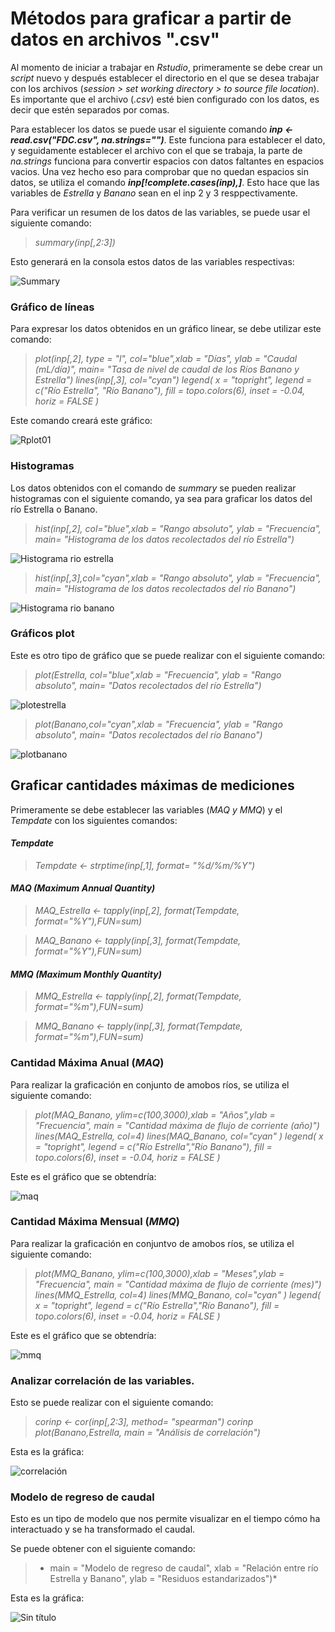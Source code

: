 # **Métodos para graficar a partir de datos en archivos ".csv"**
  Al momento de iniciar a trabajar en *Rstudio*, primeramente se debe crear un *script* nuevo y después establecer el directorio en el que se desea trabajar con los archivos (*session > set working directory > to source file location*). Es importante que el archivo (*.csv*) esté bien configurado con los datos, es decir que estén separados por comas.
  
  Para establecer los datos se puede usar el siguiente comando ***inp <- read.csv("FDC.csv", na.strings="")***. Este funciona para establecer el dato, y seguidamente establecer el archivo con el que se trabaja, la parte de *na.strings* funciona para convertir espacios con datos faltantes en espacios vacios. Una vez hecho eso para comprobar que no quedan espacios sin datos, se utiliza el comando ***inp[!complete.cases(inp),]***. Esto hace que las variables de *Estrella* y *Banano* sean en el inp 2 y 3 resppectivamente.
  
  Para verificar un resumen de los datos de las variables, se puede usar el siguiente comando:
  >*summary(inp[,2:3])*

Esto generará en la consola estos datos de las variables respectivas:

![Summary](https://user-images.githubusercontent.com/83330908/119290174-44353f80-bc09-11eb-98d8-def2d617167f.PNG)


### Gráfico de líneas

Para expresar los datos obtenidos en un gráfico linear, se debe utilizar este comando:
 
>*plot(inp[,2], type = "l", col="blue",xlab = "Días", ylab = "Caudal (mL/día)", main= "Tasa de nivel de caudal de los Ríos Banano y Estrella")
lines(inp[,3], col="cyan")
legend(
  x = "topright",
  legend = c("Río Estrella", "Río Banano"),
  fill = topo.colors(6),
  inset = -0.04,
  horiz = FALSE
  )*

Este comando creará este gráfico:

![Rplot01](https://user-images.githubusercontent.com/83330908/119286951-b5252900-bc02-11eb-8762-c4e33b0bff5b.png)

### Histogramas

Los datos obtenidos con el comando de *summary* se pueden realizar histogramas con el siguiente comando, ya sea para graficar los datos del río Estrella o Banano.

>*hist(inp[,2], col="blue",xlab = "Rango absoluto", ylab = "Frecuencia", main= "Histograma de los datos recolectados del río Estrella")*

![Histograma rio estrella](https://user-images.githubusercontent.com/83330908/119290278-76df3800-bc09-11eb-9c30-fee72f41644d.png)

>*hist(inp[,3],col="cyan",xlab = "Rango absoluto", ylab = "Frecuencia", main= "Histograma de los datos recolectados del río Banano")*

![Histograma rio banano](https://user-images.githubusercontent.com/83330908/119290435-ba39a680-bc09-11eb-948c-9d55f397b5f1.png)
 
### Gráficos plot

Este es otro tipo de gráfico que se puede realizar con el siguiente comando:

>*plot(Estrella, col="blue",xlab = "Frecuencia", ylab = "Rango absoluto", main= "Datos recolectados del río Estrella")*

![plotestrella](https://user-images.githubusercontent.com/83330908/119291602-f79f3380-bc0b-11eb-9acb-75ff61ac7da9.png)

>*plot(Banano,col="cyan",xlab = "Frecuencia", ylab = "Rango absoluto", main= "Datos recolectados del río Banano")*

![plotbanano](https://user-images.githubusercontent.com/83330908/119291612-ff5ed800-bc0b-11eb-8e0f-0fd9876b1a77.png)

## **Graficar cantidades máximas de mediciones**

Primeramente se debe establecer las variables (*MAQ y MMQ*) y el *Tempdate* con los siguientes comandos:

#### *Tempdate*

>*Tempdate <- strptime(inp[,1], format= "%d/%m/%Y")*

#### *MAQ (Maximum Annual Quantity)*

>*MAQ_Estrella <- tapply(inp[,2], format(Tempdate, format="%Y"),FUN=sum)*

>*MAQ_Banano <- tapply(inp[,3], format(Tempdate, format="%Y"),FUN=sum)*

#### *MMQ (Maximum Monthly Quantity)*

>*MMQ_Estrella <- tapply(inp[,2], format(Tempdate, format="%m"),FUN=sum)*

>*MMQ_Banano <- tapply(inp[,3], format(Tempdate, format="%m"),FUN=sum)*

### Cantidad Máxima Anual (*MAQ*)

Para realizar la graficación en conjunto de amobos ríos, se utiliza el siguiente comando:

>*plot(MAQ_Banano, ylim=c(100,3000),xlab = "Años",ylab = "Frecuencia", main = "Cantidad máxima de flujo de corriente (año)")
lines(MAQ_Estrella, col=4)
lines(MAQ_Banano, col="cyan" )
legend(
  x = "topright",
  legend = c("Río Estrella","Río Banano"),
  fill = topo.colors(6),
  inset = -0.04,
  horiz = FALSE
)*

Este es el gráfico que se obtendría:

![maq](https://user-images.githubusercontent.com/83330908/119294580-02f55d80-bc12-11eb-86df-20157bbb18ba.png)

### Cantidad Máxima Mensual (*MMQ*)

Para realizar la graficación en conjuntvo de amobos ríos, se utiliza el siguiente comando:

  >*plot(MMQ_Banano, ylim=c(100,3000),xlab = "Meses",ylab = "Frecuencia", main = "Cantidad máxima de flujo de corriente (mes)")                                                       lines(MMQ_Estrella, col=4)                                                                                                                                                       lines(MMQ_Banano, col="cyan" )                                                                                                                                                   legend(
  x = "topright",
  legend = c("Río Estrella","Río Banano"),
  fill = topo.colors(6),
  inset = -0.04,
  horiz = FALSE
)*

Este es el gráfico que se obtendría:

![mmq](https://user-images.githubusercontent.com/83330908/119294904-c5dd9b00-bc12-11eb-8fd7-6cca377ca85b.png)

### Analizar correlación de las variables.

Esto se puede realizar con el siguiente comando:

> *corinp <- cor(inp[,2:3], method= "spearman")                                                                                                                                     corinp                                                                                                                                                                           plot(Banano,Estrella, main = "Análisis de correlación")*

Esta es la gráfica:

![correlación](https://user-images.githubusercontent.com/83330908/119297336-f96ef400-bc17-11eb-87d1-a5e137ff0bff.png)

### Modelo de regreso de caudal

Esto es un tipo de modelo que nos permite visualizar en el tiempo cómo ha interactuado y se ha transformado el caudal.

Se puede obtener con el siguiente comando:

>* main = "Modelo de regreso de caudal", 
     xlab = "Relación entre río Estrella y Banano", 
     ylab = "Residuos estandarizados")*
     
Esta es la gráfica:

![Sin título](https://user-images.githubusercontent.com/83330908/119298962-499b8580-bc1b-11eb-9c4e-1a14f42e56bb.png)


